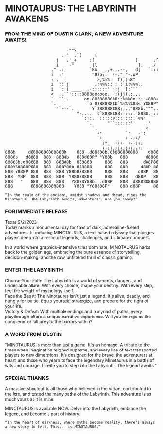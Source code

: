 # MINOTAURUS: THE LABYRINTH AWAKENS
### FROM THE MIND OF DUSTIN CLARK, A NEW ADVENTURE AWAITS!
<pre>
                        -""\
                      .-"  .`)     (
                    j   .'_+     :[                )      .^--..
                    i    -"       |l                ].    /      i
                  ," .:j         `8o  _,,+.,.--,   d|   `:::;    b
                  i  :'|          "88p;.  (-."_"-.oP        \.   :
                  ; .  (            >,%%%   f),):8"          \:'  i
                  i  :: j          ,;%%%:; ; ; i:%%%.,        i.   `.
                  i  `: ( ____  ,-::::::' ::j  [:```          [8:   )
                  <  ..``'::::8888oooooo.  :(jj(,;,,,         [8::  <
                  `. ``:.      oo.8888888888:;%%%8o.::.+888+o.:`:'  |
                  `.   `        `o`88888888b`%%%%%88< Y888P""'-    ;
                    "`---`.       Y`888888888;;.,"888b."""..::::'-'
                            "-....  b`8888888:::::.`8888._::-"
                              `:::. `:::::O:::::::.`%%'|
                                `.      "``::::::''    .'
                                  `.                   <
                                    +:         `:   -';
                                    `:         : .::/
                                      ;+_  :::. :..;;;       
                                      ;;;;,;;;;;;;;,;;
888b     d8888888888888b    888 .d88888b.88888888888    d8888888     8888888888b. 888     888 .d8888b.  
8888b   d8888  888  8888b   888d88P" "Y88b   888       d88888888     888888   Y88b888     888d88P  Y88b 
88888b.d88888  888  88888b  888888     888   888      d88P888888     888888    888888     888Y88b.      
888Y88888P888  888  888Y88b 888888     888   888     d88P 888888     888888   d88P888     888 "Y888b.   
888 Y888P 888  888  888 Y88b888888     888   888    d88P  888888     8888888888P" 888     888    "Y88b. 
888  Y8P  888  888  888  Y88888888     888   888   d88P   888888     888888 T88b  888     888      "888 
888   "   888  888  888   Y8888Y88b. .d88P   888  d8888888888Y88b. .d88P888  T88b Y88b. .d88PY88b  d88P 
888       8888888888888    Y888 "Y88888P"    888 d88P     888 "Y88888P" 888   T88b "Y88888P"  "Y8888P" 
</pre>
    “In the realm of the ancient, amidst shadows and dread, rises the Minotaurus. The Labyrinth awaits, adventurer. Are you ready?”

### FOR IMMEDIATE RELEASE
Texas 9/2/2023  
Today marks a monumental day for fans of dark, adrenaline-fueled adventures. Introducing MINOTAURUS, a text-based odyssey that plunges players deep into a realm of legends, challenges, and ultimate conquest.

In a world where graphics-intensive titles dominate, MINOTAURUS harks back to the golden age, embracing the pure essence of storytelling, decision-making, and the raw, unfiltered thrill of classic gaming.

### ENTER THE LABYRINTH
Choose Your Path: The Labyrinth is a world of secrets, dangers, and undeniable allure. With every choice, shape your destiny. With every step, feel the weight of mythology itself.  
Face the Beast: The Minotaurus isn't just a legend. It's alive, deadly, and hungry for battle. Equip yourself, strategize, and prepare for the fight of your life.  
Victory & Defeat: With multiple endings and a myriad of paths, every playthrough offers a unique narrative experience. Will you emerge as the conqueror or fall prey to the horrors within?  

### A WORD FROM DUSTIN
"MINOTAURUS is more than just a game. It's an homage. A tribute to the times when imagination reigned supreme, and every line of text transported players to new dimensions. It's designed for the brave, the adventurers at heart, and those who yearn to face the legendary Minotaurus in a battle of wits and courage. I invite you to step into the Labyrinth. The legend awaits."

### SPECIAL THANKS
A massive shoutout to all those who believed in the vision, contributed to the lore, and tested the many paths of the Labyrinth. This adventure is as much yours as it is mine.

MINOTAURUS is available NOW. Delve into the Labyrinth, embrace the legend, and become a part of history.

    “In the heart of darkness, where myths become reality, there's always a new story to tell. This... is MINOTAURUS.”
